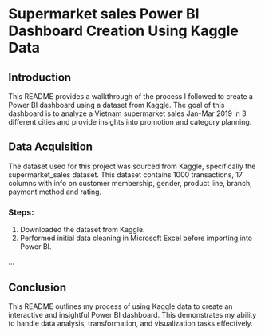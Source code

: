 # Supermarket sales Power BI Dashboard Creation Using Kaggle Data

## Introduction
This README provides a walkthrough of the process I followed to create a Power BI dashboard using a dataset from Kaggle. The goal of this dashboard is to analyze a Vietnam supermarket sales Jan-Mar 2019 in 3 different cities and provide insights into promotion and category planning. 

## Data Acquisition
The dataset used for this project was sourced from Kaggle, specifically the supermarket_sales dataset. This dataset contains 1000 transactions, 17 columns with info on customer membership, gender, product line, branch, payment method and rating. 

### Steps:
1. Downloaded the dataset from Kaggle.
2. Performed initial data cleaning in Microsoft Excel before importing into Power BI.

...

## Conclusion
This README outlines my process of using Kaggle data to create an interactive and insightful Power BI dashboard. This demonstrates my ability to handle data analysis, transformation, and visualization tasks effectively.
